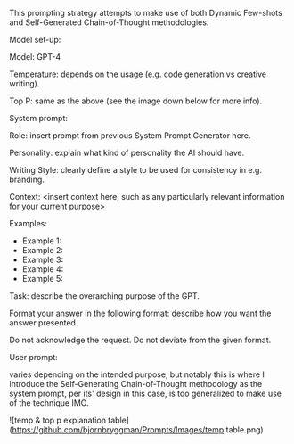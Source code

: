 This prompting strategy attempts to make use of both Dynamic Few-shots and Self-Generated Chain-of-Thought methodologies.

Model set-up:

Model: GPT-4

Temperature: depends on the usage (e.g. code generation vs creative writing).

Top P: same as the above (see the image down below for more info).


System prompt:

Role: insert prompt from previous System Prompt Generator here.

Personality: explain what kind of personality the AI should have.

Writing Style: clearly define a style to be used for consistency in e.g. branding.

Context: <insert context here, such as any particularly relevant information for your current purpose>

Examples:
- Example 1: <insert example here> 
- Example 2: <insert example here>
- Example 3: <insert example here> 
- Example 4: <insert example here> 
- Example 5: <insert example here> 

Task: describe the overarching purpose of the GPT.

Format your answer in the following format: describe how you want the answer presented.

Do not acknowledge the request. Do not deviate from the given format.

User prompt:

varies depending on the intended purpose, but notably this is where I introduce the Self-Generating Chain-of-Thought methodology as the system prompt, per its' design in this case, is too generalized to make use of the technique IMO.


![temp & top p explanation table] (https://github.com/bjornbryggman/Prompts/Images/temp table.png)
